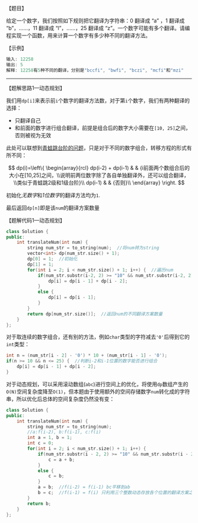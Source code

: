 【题目】

给定一个数字，我们按照如下规则把它翻译为字符串：0 翻译成 “a” ，1 翻译成 “b”，……，11 翻译成 “l”，……，25 翻译成 “z”。一个数字可能有多个翻译。请编程实现一个函数，用来计算一个数字有多少种不同的翻译方法。

【示例】

```c++
输入: 12258
输出: 5
解释: 12258有5种不同的翻译，分别是"bccfi", "bwfi", "bczi", "mcfi"和"mzi"
```

---

【题解思路1—动态规划】

我们用`dp[i]`来表示前`i`个数字的翻译方法数，对于第`i`个数字，我们有两种翻译的选择：

* 只翻译自己
* 和前面的数字进行组合翻译，前提是组合后的数字大小需要在`[10, 25]`之间，否则被视为无效

此处可以联想到[青蛙跳台阶的问题](https://github.com/Yorkzhang19961122/LeetCodeNotebook/blob/main/%E9%80%92%E5%BD%92/%E5%89%91%E6%8C%87Offer10-II.%E9%9D%92%E8%9B%99%E8%B7%B3%E5%8F%B0%E9%98%B6%E9%97%AE%E9%A2%98_E.md)，只是对于不同的数字组合，转移方程的形式有所不同：

$$ dp(i)=\left\{
\begin{array}{rcl}
dp(i-2) + dp(i-1)       &      & {i前面两个数组合后的大小在[10,25]之间，\\说明前两位数字除了各自单独翻译外，还可以组合翻译，\\类似于青蛙跳2级和1级台阶}\\
dp(i-1)     &      & {否则}\\
\end{array} \right. $$

初始化*无数字*和*1位数字*的翻译方法均为`1`.

最后返回`dp[n]`即是该`num`的翻译方案数量

【题解代码1—动态规划】

```c++
class Solution {
public:
    int translateNum(int num) {
        string num_str = to_string(num);  //将num转为string
        vector<int> dp(num_str.size() + 1);
        dp[0] = 1;  //初始化
        dp[1] = 1;
        for(int i = 2; i < num_str.size() + 1; i++) {  //遍历num
            if(num_str.substr(i-2, 2) >= "10" && num_str.substr(i-2, 2) <= "25") {  //判断i-2和i-1位置的数字能否进行组合，使用了substr方法取到连续的两个数字
                dp[i] = dp[i - 1] + dp[i - 2];
            }
            else {
                dp[i] = dp[i - 1];
            }
        }
        return dp[num_str.size()];  //返回num的不同翻译方案数量
    }
};
```

对于取连续的数字组合，还有别的方法，例如`char`类型的字符减去`'0'`后得到它的`int`类型：

```c++
int n = (num_str[i - 2] - '0') * 10 + (num_str[i - 1] - '0');
if(n >= 10 && n <= 25) {  //判断i-2和i-1位置的数字能否进行组合
    dp[i] = dp[i - 1] + dp[i - 2];
}
```

对于动态规划，可以采用滚动数组(`abc`)进行空间上的优化，将使用`dp`数组产生的`O(N)`空间复杂度降至`O(1)`，但本题由于使用额外的空间存储数字`num`转化成的字符串，所以优化后总体的空间复杂度仍然没有变：

```c++
class Solution {
public:
    int translateNum(int num) {
        string num_str = to_string(num);
        //a:f(i-2), b:f(i-1), c:f(i)
        int a = 1, b = 1;  
        int c = 0;
        for(int i = 2; i < num_str.size() + 1; i++) {
            if(num_str.substr(i - 2, 2) >= "10" && num_str.substr(i - 2, 2) <= "25") {
                c = a + b;
            }
            else {
                c = b;  
            }
            a = b;  //f(i-2) = f(i-1) bc平移到ab
            b = c;  //f(i-1) = f(i) 只利用三个整数动态存放各个位置的翻译方案之和，画一下更好理解
        }
        return b;
    }
};
```

